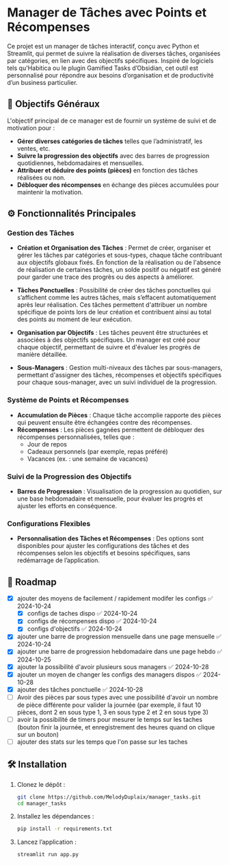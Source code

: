 
# Manager de Tâches avec Points et Récompenses

Ce projet est un manager de tâches interactif, conçu avec Python et Streamlit, qui permet de suivre la réalisation de diverses tâches, organisées par catégories, en lien avec des objectifs spécifiques. Inspiré de logiciels tels qu'Habitica ou le plugin Gamified Tasks d’Obsidian, cet outil est personnalisé pour répondre aux besoins d’organisation et de productivité d’un business particulier.

## 🎯 Objectifs Généraux

L'objectif principal de ce manager est de fournir un système de suivi et de motivation pour :
- **Gérer diverses catégories de tâches** telles que l’administratif, les ventes, etc.
- **Suivre la progression des objectifs** avec des barres de progression quotidiennes, hebdomadaires et mensuelles.
- **Attribuer et déduire des points (pièces)** en fonction des tâches réalisées ou non.
- **Débloquer des récompenses** en échange des pièces accumulées pour maintenir la motivation.

## ⚙️ Fonctionnalités Principales

### Gestion des Tâches

- **Création et Organisation des Tâches** : Permet de créer, organiser et gérer les tâches par catégories et sous-types, chaque tâche contribuant aux objectifs globaux fixés. En fonction de la réalisation ou de l'absence de réalisation de certaines tâches, un solde positif ou négatif est généré pour garder une trace des progrès ou des aspects à améliorer.

- **Tâches Ponctuelles** : Possibilité de créer des tâches ponctuelles qui s’affichent comme les autres tâches, mais s’effacent automatiquement après leur réalisation. Ces tâches permettent d'attribuer un nombre spécifique de points lors de leur création et contribuent ainsi au total des points au moment de leur exécution.

- **Organisation par Objectifs** : Les tâches peuvent être structurées et associées à des objectifs spécifiques. Un manager est créé pour chaque objectif, permettant de suivre et d'évaluer les progrès de manière détaillée.

- **Sous-Managers** : Gestion multi-niveaux des tâches par sous-managers, permettant d'assigner des tâches, récompenses et objectifs spécifiques pour chaque sous-manager, avec un suivi individuel de la progression.

### Système de Points et Récompenses

- **Accumulation de Pièces** : Chaque tâche accomplie rapporte des pièces qui peuvent ensuite être échangées contre des récompenses.
- **Récompenses** : Les pièces gagnées permettent de débloquer des récompenses personnalisées, telles que :
  - Jour de repos
  - Cadeaux personnels (par exemple, repas préféré)
  - Vacances (ex. : une semaine de vacances)

### Suivi de la Progression des Objectifs

- **Barres de Progression** : Visualisation de la progression au quotidien, sur une base hebdomadaire et mensuelle, pour évaluer les progrès et ajuster les efforts en conséquence.
  
### Configurations Flexibles

- **Personnalisation des Tâches et Récompenses** : Des options sont disponibles pour ajuster les configurations des tâches et des récompenses selon les objectifs et besoins spécifiques, sans redémarrage de l’application.

## 🔄 Roadmap

- [x] ajouter des moyens de facilement / rapidement modifer les configs ✅ 2024-10-24
	- [x] configs de taches dispo ✅ 2024-10-24
	- [x] configs de récompenses dispo ✅ 2024-10-24
	- [x] configs d'objectifs ✅ 2024-10-24
- [x] ajouter une barre de progression mensuelle dans une page mensuelle ✅ 2024-10-24
- [x] ajouter une barre de progression hebdomadaire dans une page hebdo ✅ 2024-10-25
- [x] ajouter la possibilité d'avoir plusieurs sous managers ✅ 2024-10-28
- [x] ajouter un moyen de changer les configs des managers dispos ✅ 2024-10-28
- [x] ajouter des tâches ponctuelle ✅ 2024-10-28
- [ ] Avoir des pièces par sous types avec une possibilité d'avoir un nombre de pièce différente pour valider la journée (par exemple, il faut 10 pièces, dont 2 en sous type 1, 3 en sous type 2 et 2 en sous type 3) 
- [ ] avoir la possibilité de timers pour mesurer le temps sur les taches (bouton finir la journée, et enregistrement des heures quand on clique sur un bouton) 
- [ ] ajouter des stats sur les temps que l'on passe sur les taches 

## 🛠️ Installation

1. Clonez le dépôt :
   ```bash
   git clone https://github.com/MelodyDuplaix/manager_tasks.git
   cd manager_tasks
   ```

2. Installez les dépendances :
   ```bash
   pip install -r requirements.txt
   ```

3. Lancez l’application :
   ```bash
   streamlit run app.py
   ```

